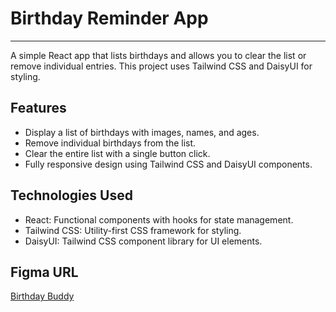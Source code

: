 # Birthday Reminder App

<hr>
A simple React app that lists birthdays and allows you to clear the list or remove individual entries. This project uses Tailwind CSS and DaisyUI for styling.

## Features

- Display a list of birthdays with images, names, and ages.
- Remove individual birthdays from the list.
- Clear the entire list with a single button click.
- Fully responsive design using Tailwind CSS and DaisyUI components.

## Technologies Used

- React: Functional components with hooks for state management.
- Tailwind CSS: Utility-first CSS framework for styling.
- DaisyUI: Tailwind CSS component library for UI elements.

## Figma URL

[Birthday Buddy](https://www.figma.com/file/e2vsLe9DMnXZIygNHkwGL1/Birthday-buddy?node-id=0%3A1&t=AGNWdO5QQGOoNCfD-1)
